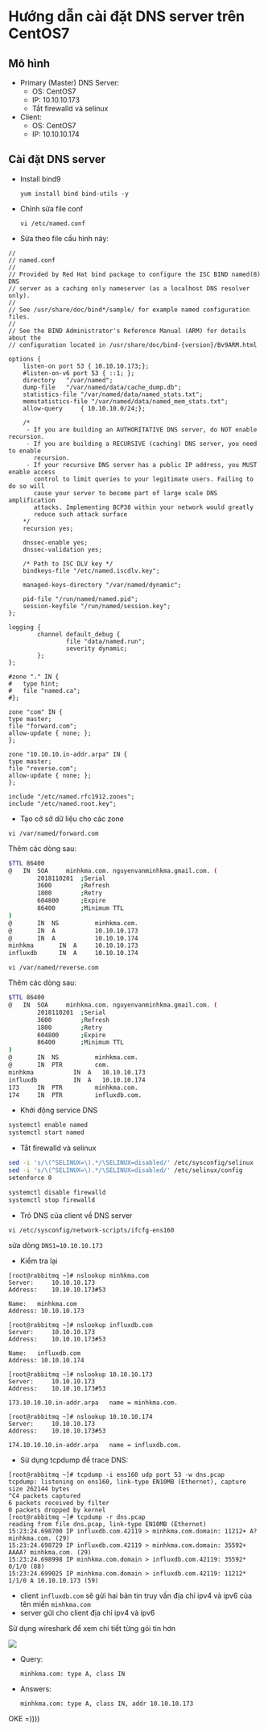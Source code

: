 # Hướng dẫn cài đặt DNS server trên CentOS7

## Mô hình 

- Primary (Master) DNS Server:
    + OS: CentOS7
    + IP: 10.10.10.173
    + Tắt firewalld và selinux 
- Client:
    + OS: CentOS7
    + IP: 10.10.10.174

## Cài đặt DNS server 

- Install bind9

    ``yum install bind bind-utils -y``

- Chỉnh sửa file conf

    ``vi /etc/named.conf``

- Sửa theo file cấu hình này:

```
//
// named.conf
//
// Provided by Red Hat bind package to configure the ISC BIND named(8) DNS
// server as a caching only nameserver (as a localhost DNS resolver only).
//
// See /usr/share/doc/bind*/sample/ for example named configuration files.
//
// See the BIND Administrator's Reference Manual (ARM) for details about the
// configuration located in /usr/share/doc/bind-{version}/Bv9ARM.html

options {
	listen-on port 53 { 10.10.10.173;};
	#listen-on-v6 port 53 { ::1; };
	directory 	"/var/named";
	dump-file 	"/var/named/data/cache_dump.db";
	statistics-file "/var/named/data/named_stats.txt";
	memstatistics-file "/var/named/data/named_mem_stats.txt";
	allow-query     { 10.10.10.0/24;};

	/* 
	 - If you are building an AUTHORITATIVE DNS server, do NOT enable recursion.
	 - If you are building a RECURSIVE (caching) DNS server, you need to enable 
	   recursion. 
	 - If your recursive DNS server has a public IP address, you MUST enable access 
	   control to limit queries to your legitimate users. Failing to do so will
	   cause your server to become part of large scale DNS amplification 
	   attacks. Implementing BCP38 within your network would greatly
	   reduce such attack surface 
	*/
	recursion yes;

	dnssec-enable yes;
	dnssec-validation yes;

	/* Path to ISC DLV key */
	bindkeys-file "/etc/named.iscdlv.key";

	managed-keys-directory "/var/named/dynamic";

	pid-file "/run/named/named.pid";
	session-keyfile "/run/named/session.key";
};

logging {
        channel default_debug {
                file "data/named.run";
                severity dynamic;
        };
};

#zone "." IN {
#	type hint;
#	file "named.ca";
#};

zone "com" IN {
type master;
file "forward.com";
allow-update { none; };
};

zone "10.10.10.in-addr.arpa" IN {
type master;
file "reverse.com";
allow-update { none; };
};

include "/etc/named.rfc1912.zones";
include "/etc/named.root.key";

```

- Tạo cở sở dữ liệu cho các zone 

``vi /var/named/forward.com``

Thêm các dòng sau:

```sh 
$TTL 86400
@   IN  SOA     minhkma.com. nguyenvanminhkma.gmail.com. (
        2018110201  ;Serial
        3600        ;Refresh
        1800        ;Retry
        604800      ;Expire
        86400       ;Minimum TTL
)
@       IN  NS          minhkma.com.
@       IN  A           10.10.10.173
@       IN  A           10.10.10.174
minhkma       IN  A     10.10.10.173
influxdb      IN  A     10.10.10.174
```

``vi /var/named/reverse.com``

Thêm các dòng sau:

```sh
$TTL 86400
@   IN  SOA     minhkma.com. nguyenvanminhkma.gmail.com. (
        2018110201  ;Serial
        3600        ;Refresh
        1800        ;Retry
        604800      ;Expire
        86400       ;Minimum TTL
)
@       IN  NS          minhkma.com.
@       IN  PTR         com.
minhkma           IN  A   10.10.10.173
influxdb          IN  A   10.10.10.174
173     IN  PTR         minhkma.com.
174     IN  PTR         influxdb.com.
```

- Khởi động service DNS

```sh
systemctl enable named
systemctl start named
```

- Tắt firewalld và selinux 

```sh
sed -i 's/\(^SELINUX=\).*/\SELINUX=disabled/' /etc/sysconfig/selinux
sed -i 's/\(^SELINUX=\).*/\SELINUX=disabled/' /etc/selinux/config
setenforce 0

systemctl disable firewalld
systemctl stop firewalld
```

- Trỏ DNS của client về DNS server

``vi /etc/sysconfig/network-scripts/ifcfg-ens160``

sửa dòng `DNS1=10.10.10.173`

- Kiểm tra lại

```
[root@rabbitmq ~]# nslookup minhkma.com
Server:		10.10.10.173
Address:	10.10.10.173#53

Name:	minhkma.com
Address: 10.10.10.173

[root@rabbitmq ~]# nslookup influxdb.com
Server:		10.10.10.173
Address:	10.10.10.173#53

Name:	influxdb.com
Address: 10.10.10.174

[root@rabbitmq ~]# nslookup 10.10.10.173
Server:		10.10.10.173
Address:	10.10.10.173#53

173.10.10.10.in-addr.arpa	name = minhkma.com.

[root@rabbitmq ~]# nslookup 10.10.10.174
Server:		10.10.10.173
Address:	10.10.10.173#53

174.10.10.10.in-addr.arpa	name = influxdb.com.

```

- Sử dụng tcpdump để trace DNS:

```
[root@rabbitmq ~]# tcpdump -i ens160 udp port 53 -w dns.pcap
tcpdump: listening on ens160, link-type EN10MB (Ethernet), capture size 262144 bytes
^C4 packets captured
6 packets received by filter
0 packets dropped by kernel
[root@rabbitmq ~]# tcpdump -r dns.pcap 
reading from file dns.pcap, link-type EN10MB (Ethernet)
15:23:24.698700 IP influxdb.com.42119 > minhkma.com.domain: 11212+ A? minhkma.com. (29)
15:23:24.698729 IP influxdb.com.42119 > minhkma.com.domain: 35592+ AAAA? minhkma.com. (29)
15:23:24.698998 IP minhkma.com.domain > influxdb.com.42119: 35592* 0/1/0 (88)
15:23:24.699025 IP minhkma.com.domain > influxdb.com.42119: 11212* 1/1/0 A 10.10.10.173 (59)
```

- client `influxdb.com` sẽ gửi hai bản tin truy vấn địa chỉ ipv4 và ipv6 của tên miền `minhkma.com`
- server gửi cho client địa chỉ ipv4 và ipv6


Sử dụng wireshark để  xem chi tiết từng gói tin hơn

<img src='https://i.imgur.com/WdOt2QE.png'>

- Query:
    
    ``minhkma.com: type A, class IN``

- Answers:

    ``minhkma.com: type A, class IN, addr 10.10.10.173``

OKE =))))

